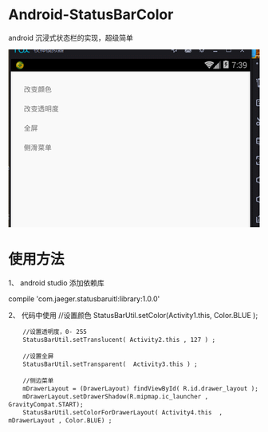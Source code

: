# Android-StatusBarColor
android 沉浸式状态栏的实现，超级简单


![效果图](GIF1.gif)


# 使用方法

 1、  android studio 添加依赖库

  compile 'com.jaeger.statusbaruitl:library:1.0.0'
  
  
 2、  代码中使用
        //设置颜色
        StatusBarUtil.setColor(Activity1.this, Color.BLUE );
         
        //设置透明度，0- 255
        StatusBarUtil.setTranslucent( Activity2.this , 127 ) ;
         
        //设置全屏
        StatusBarUtil.setTransparent(  Activity3.this ) ;
        
        //侧边菜单
        mDrawerLayout = (DrawerLayout) findViewById( R.id.drawer_layout );
        mDrawerLayout.setDrawerShadow(R.mipmap.ic_launcher , GravityCompat.START);
        StatusBarUtil.setColorForDrawerLayout( Activity4.this  , mDrawerLayout , Color.BLUE) ;
